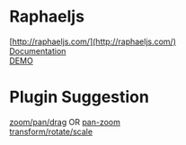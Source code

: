 Raphaeljs
===

[http://raphaeljs.com/](http://raphaeljs.com/)<br/>
[Documentation](http://raphaeljs.com/reference.html)<br/>
[DEMO](http://huei90.github.io/F2E-Knowledge-Database-by-Huei/svg-example/Raphael/index.html)

Plugin Suggestion
===

[zoom/pan/drag](https://github.com/andrewseddon/raphael-zpd) OR [pan-zoom](https://github.com/escobar5/raphael-pan-zoom) <br/>
[transform/rotate/scale](https://github.com/ElbertF/Raphael.FreeTransform)<br/>